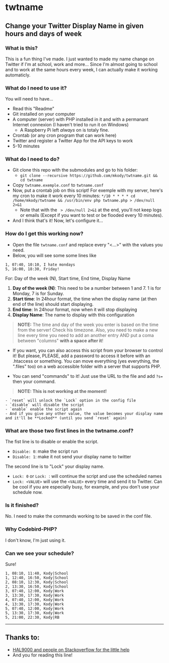 # twtname
## Change your Twitter Display Name in given hours and days of week


### What is this?
This is a fun thing I've made. I just wanted to made my name change on Twitter if I'm at school, work and more... Since I'm almost going to school and to work at the same hours every week, I can actually make it working automaticly.


### What do I need to use it?
You will need to have...
- Read this "Readme"
- Git installed on your computer
- A computer (server) with PHP installed in it and with a permanant Internet connexion (I haven't tried to run it on Windows)
    + A Raspberry Pi left *always* on is totaly fine.
- Crontab (or any cron program that can work here)
- Twitter and register a Twitter App for the API keys to work
- 5-10 minutes


### What do I need to do?
- Git clone this repo with the submodules and go to his folder: 
    + `git clone --recursive https://github.com/mkody/twtname.git && cd twtname`
- Copy `twtname.exemple.conf` to `twtname.conf`
- Now, put a crontab job on this script! For exemple with my server, here's my cron to make it work every 10 minutes: `*/10 * * * * cd /home/mkody/twtname && /usr/bin/env php twtname.php > /dev/null 2>&1`
    + Note that with the ` > /dev/null 2>&1` at the end, you'll not keep logs or emails (Except if you want to test or be flooded every 10 minutes).
- And I think that's it! Now, let's configure it...


### How do I get this working now?
- Open the file `twtname.conf` and replace every "<...>" with the values you need.
- Below, you will see some some lines like 

````
1, 07:40, 10:10, I hate mondays
5, 16:00, 18:30, Friday!
````

For: Day of the week (N), Start time, End time, Display Name

1. **Day of the week (N)**: This need to be a number between 1 and 7. 1 is for Monday, 7 is for Sunday.
2. **Start time**: In 24hour format, the time when the display name (at then end of the line) should start displaying.
3. **End time**: In 24hour format, now when it will stop displaying
4. **Display Name**: The name to display with this configuration

> **NOTE:** The time and day of the week you enter is based on the time from the server! Check his timezone. 
> Also, you need to make a new line every time you need to add an another entry AND put a coma between "columns" **with a space after it**!

- If you want, you can also access this script from your browser to control it! But please, PLEASE, add a password to access it before with an .htaccess or something. You can move everything (yes everything, the ".files" too) on a web accessible folder with a server that supports PHP. 

- You can send "commands" to it! Just use the URL to the file and add `?s=` then your command.

> **NOTE: This is not working at the moment!**

````
- `reset` will unlock the `Lock` option in the config file
- `disable` will disable the script
- `enable` enable the script again
- And if you give any other value, the value becomes your display name and it'll be **Locked** (until you send `reset` again)
````


### What are those two first lines in the twtname.conf?
The fist line is to disable or enable the script. 
- `Disable: 0`: make the script run
- `Disable: 1`: make it not send your display name to twitter

The second line is to "Lock" your display name.
- `Lock: 0` or `Lock: `: will continue the script and use the scheduled names
- `Lock: <VALUE>` will use the `<VALUE>` every time and send it to Twitter. Can be cool if you are especially busy, for example, and you don't use your schedule now.


### Is it finished?
No. I need to make the commands working to be saved in the conf file.


### Why Codebird-PHP?
I don't know, I'm just using it.


### Can we see your schedule?
Sure!
```
1, 08:10, 11:40, Kody|School
1, 12:40, 16:50, Kody|School
2, 08:10, 12:30, Kody|School
2, 13:30, 16:50, Kody|School
3, 07:40, 12:00, Kody|Work
3, 13:30, 17:30, Kody|Work
4, 07:40, 12:00, Kody|Work
4, 13:30, 17:30, Kody|Work
5, 07:40, 12:00, Kody|Work
5, 13:30, 17:30, Kody|Work
5, 21:00, 22:30, Kody|RB
```

---

## Thanks to:
- [HAL9000 and people on Stackoverflow for the little help](http://stackoverflow.com/a/25565783/2900156)
- And you for reading this line!

